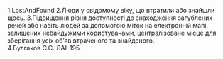 1.LostAndFound
2.Люди у свідомому віку, що втратили або знайшли щось.
3.Підвищення рівня доступності до знаходження загублених речей або навіть людей за допомогою міток на електронній мапі, залишених небайдужими користувачами, централізоване місце для зберігання усіх об’яв втраченого та знайденого.   
4.Булгаков Є.С. ЛАІ-195
